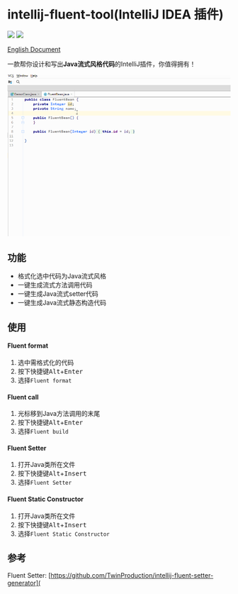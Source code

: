 # intellij-fluent-tool(IntelliJ IDEA 插件)

[![](https://img.shields.io/github/v/release/Mengzuozhu/intellij-fluent-tool)](https://github.com/Mengzuozhu/intellij-fluent-tool/releases)
[![](https://img.shields.io/badge/plugin-intellij-fluent-tool-purple.svg)](https://plugins.jetbrains.com/plugin/15784-fluent-tool)  

<a href="README.md">English Document</a>  

一款帮你设计和写出**Java流式风格代码**的IntelliJ插件，你值得拥有！

![useDemo](https://github.com/Mengzuozhu/intellij-fluent-tool/blob/master/demo/useDemo.gif)

## 功能

- 格式化选中代码为Java流式风格
- 一键生成流式方法调用代码
- 一键生成Java流式setter代码
- 一键生成Java流式静态构造代码

## 使用

#### Fluent format

1. 选中需格式化的代码
2. 按下快捷键<kbd>Alt</kbd>+<kbd>Enter</kbd>
3. 选择`Fluent format`

#### Fluent call

1. 光标移到Java方法调用的末尾
2. 按下快捷键<kbd>Alt</kbd>+<kbd>Enter</kbd>
3. 选择`Fluent build`

#### Fluent Setter

1. 打开Java类所在文件
2. 按下快捷键<kbd>Alt</kbd>+<kbd>Insert</kbd>
3. 选择`Fluent Setter`

#### Fluent Static Constructor

1. 打开Java类所在文件
2. 按下快捷键<kbd>Alt</kbd>+<kbd>Insert</kbd>
3. 选择`Fluent Static Constructor`

## 参考

Fluent Setter: [https://github.com/TwinProduction/intellij-fluent-setter-generator](

